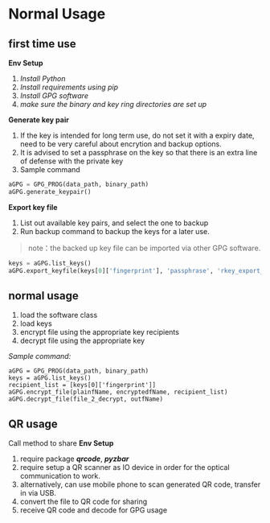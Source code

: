 # Normal Usage #
## first time use ##

**Env Setup**
1. *Install Python*
2. *Install requirements using pip*
3. *Install GPG software*
4. *make sure the binary and key ring directories are set up*

**Generate key pair**

1. If the key is intended for long term use, do not set it with a expiry date, need to be very careful about encrytion and backup options.
2. It is advised to set a passphrase on the key so that there is an extra line of defense with the private key
3. Sample command

```python
aGPG = GPG_PROG(data_path, binary_path)
aGPG.generate_keypair()
```

**Export key file**
1. List out available key pairs, and select the one to backup
2. Run backup command to backup the keys for a later use.

>note：the backed up key file can be imported via other GPG software.

```python
keys = aGPG.list_keys()
aGPG.export_keyfile(keys[0]['fingerprint'], 'passphrase', 'rkey_export_file')
```

## normal usage ##

1. load the software class
2. load keys
3. encrypt file using the appropriate key recipients
4. decrypt file using the appropriate key

*Sample command:*
```
aGPG = GPG_PROG(data_path, binary_path)
keys = aGPG.list_keys()
recipient_list = [keys[0]['fingerprint']]
aGPG.encrypt_file(plainfName, encryptedfName, recipient_list)
aGPG.decrypt_file(file_2_decrypt, outfName)
```
## QR usage ##
Call method to share
**Env Setup**
1. require package ***qrcode***, ***pyzbar***
2. require setup a QR scanner as IO device in order for the optical communication to work.
3. alternatively, can use mobile phone to scan generated QR code, transfer in via USB.
4. convert the file to QR code for sharing
5. receive QR code and decode for GPG usage
